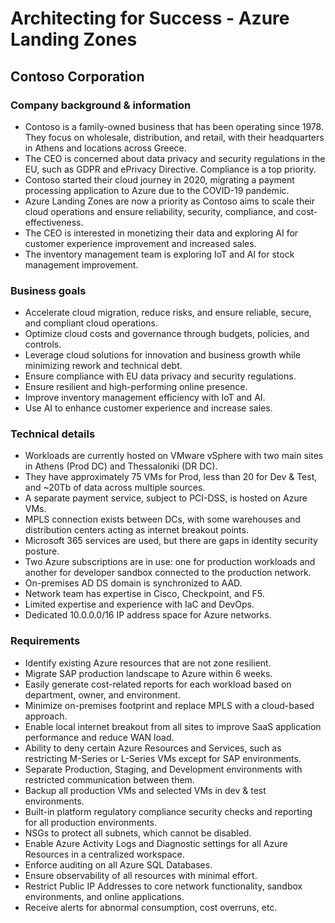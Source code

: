 # Architecting for Success - Azure Landing Zones

## Contoso Corporation

### Company background & information

- Contoso is a family-owned business that has been operating since 1978. They focus on wholesale, distribution, and retail, with their headquarters in Athens and locations across Greece.
- The CEO is concerned about data privacy and security regulations in the EU, such as GDPR and ePrivacy Directive. Compliance is a top priority.
- Contoso started their cloud journey in 2020, migrating a payment processing application to Azure due to the COVID-19 pandemic.
- Azure Landing Zones are now a priority as Contoso aims to scale their cloud operations and ensure reliability, security, compliance, and cost-effectiveness.
- The CEO is interested in monetizing their data and exploring AI for customer experience improvement and increased sales.
- The inventory management team is exploring IoT and AI for stock management improvement.

### Business goals

- Accelerate cloud migration, reduce risks, and ensure reliable, secure, and compliant cloud operations.
- Optimize cloud costs and governance through budgets, policies, and controls.
- Leverage cloud solutions for innovation and business growth while minimizing rework and technical debt.
- Ensure compliance with EU data privacy and security regulations.
- Ensure resilient and high-performing online presence.
- Improve inventory management efficiency with IoT and AI.
- Use AI to enhance customer experience and increase sales.

### Technical details

- Workloads are currently hosted on VMware vSphere with two main sites in Athens (Prod DC) and Thessaloniki (DR DC).
- They have approximately 75 VMs for Prod, less than 20 for Dev & Test, and ~20Tb of data across multiple sources.
- A separate payment service, subject to PCI-DSS, is hosted on Azure VMs.
- MPLS connection exists between DCs, with some warehouses and distribution centers acting as internet breakout points.
- Microsoft 365 services are used, but there are gaps in identity security posture.
- Two Azure subscriptions are in use: one for production workloads and another for developer sandbox connected to the production network.
- On-premises AD DS domain is synchronized to AAD.
- Network team has expertise in Cisco, Checkpoint, and F5.
- Limited expertise and experience with IaC and DevOps.
- Dedicated 10.0.0.0/16 IP address space for Azure networks.

### Requirements

- Identify existing Azure resources that are not zone resilient.
- Migrate SAP production landscape to Azure within 6 weeks.
- Easily generate cost-related reports for each workload based on department, owner, and environment.
- Minimize on-premises footprint and replace MPLS with a cloud-based approach.
- Enable local internet breakout from all sites to improve SaaS application performance and reduce WAN load.
- Ability to deny certain Azure Resources and Services, such as restricting M-Series or L-Series VMs except for SAP environments.
- Separate Production, Staging, and Development environments with restricted communication between them.
- Backup all production VMs and selected VMs in dev & test environments.
- Built-in platform regulatory compliance security checks and reporting for all production environments.
- NSGs to protect all subnets, which cannot be disabled.
- Enable Azure Activity Logs and Diagnostic settings for all Azure Resources in a centralized workspace.
- Enforce auditing on all Azure SQL Databases.
- Ensure observability of all resources with minimal effort.
- Restrict Public IP Addresses to core network functionality, sandbox environments, and online applications.
- Receive alerts for abnormal consumption, cost overruns, etc.
